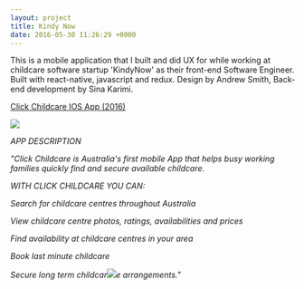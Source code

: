 ```yaml
---
layout: project
title: Kindy Now
date: 2016-05-30 11:26:29 +0000
---
```

This is a mobile application that I built and did UX for while working at childcare software startup 'KindyNow' as their front-end Software Engineer. Built with react-native, javascript and redux. Design by Andrew Smith, Back-end development by Sina Karimi.

[Click Childcare IOS App (2016)](https://itunes.apple.com/us/app/click-childcare/id1175973285?mt=8)

![](/assets/kindynow.gif)

_APP DESCRIPTION_

_"Click Childcare is Australia's first mobile App that helps busy working families quickly find and secure available childcare._

_WITH CLICK CHILDCARE YOU CAN:_

_Search for childcare centres throughout Australia_

_View childcare centre photos, ratings, availabilities and prices_

_Find availability at childcare centres in your area_

_Book last minute childcare_

_Secure long term childcar_![]()![](/blog/assets/kindynow.gif)_e arrangements."_
